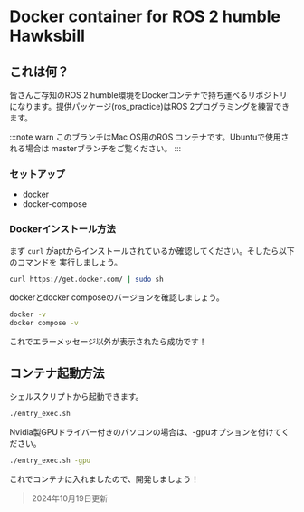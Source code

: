 #  Docker container for ROS 2 humble Hawksbill
## これは何？
皆さんご存知のROS 2 humble環境をDockerコンテナで持ち運べるリポジトリになります。提供パッケージ(ros_practice)はROS 2プログラミングを練習できます。


:::note warn
このブランチはMac OS用のROS コンテナです。Ubuntuで使用される場合は
masterブランチをご覧ください。
:::


### セットアップ
- docker
- docker-compose
### Dockerインストール方法
まず `curl` がaptからインストールされているか確認してください。そしたら以下のコマンドを
実行しましょう。
```bash
curl https://get.docker.com/ | sudo sh
```
dockerとdocker composeのバージョンを確認しましょう。
```bash
docker -v
docker compose -v
```
これでエラーメッセージ以外が表示されたら成功です！

## コンテナ起動方法
シェルスクリプトから起動できます。
```bash
./entry_exec.sh
```
Nvidia製GPUドライバー付きのパソコンの場合は、-gpuオプションを付けてください。
```bash
./entry_exec.sh -gpu
```
これでコンテナに入れましたので、開発しましょう！

> 2024年10月19日更新
